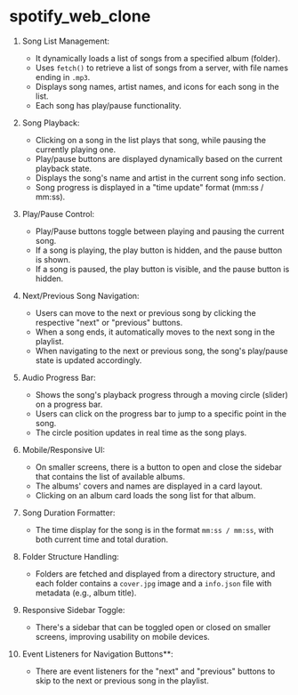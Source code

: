 # spotify_web_clone

1. Song List Management: 
   - It dynamically loads a list of songs from a specified album (folder).
   - Uses `fetch()` to retrieve a list of songs from a server, with file names ending in `.mp3`.
   - Displays song names, artist names, and icons for each song in the list.
   - Each song has play/pause functionality.

2. Song Playback:
   - Clicking on a song in the list plays that song, while pausing the currently playing one.
   - Play/pause buttons are displayed dynamically based on the current playback state.
   - Displays the song's name and artist in the current song info section.
   - Song progress is displayed in a "time update" format (mm:ss / mm:ss).

3. Play/Pause Control:
   - Play/Pause buttons toggle between playing and pausing the current song.
   - If a song is playing, the play button is hidden, and the pause button is shown.
   - If a song is paused, the play button is visible, and the pause button is hidden.

4. Next/Previous Song Navigation:
   - Users can move to the next or previous song by clicking the respective "next" or "previous" buttons.
   - When a song ends, it automatically moves to the next song in the playlist.
   - When navigating to the next or previous song, the song's play/pause state is updated accordingly.

5. Audio Progress Bar:
   - Shows the song's playback progress through a moving circle (slider) on a progress bar.
   - Users can click on the progress bar to jump to a specific point in the song.
   - The circle position updates in real time as the song plays.

6. Mobile/Responsive UI:
   - On smaller screens, there is a button to open and close the sidebar that contains the list of available albums.
   - The albums' covers and names are displayed in a card layout.
   - Clicking on an album card loads the song list for that album.
   
7. Song Duration Formatter:
   - The time display for the song is in the format `mm:ss / mm:ss`, with both current time and total duration.
  

8. Folder Structure Handling:
    - Folders are fetched and displayed from a directory structure, and each folder contains a `cover.jpg` image and a `info.json` file with metadata (e.g., album title).
    
9. Responsive Sidebar Toggle:
    - There's a sidebar that can be toggled open or closed on smaller screens, improving usability on mobile devices.

10. Event Listeners for Navigation Buttons**:
    - There are event listeners for the "next" and "previous" buttons to skip to the next or previous song in the playlist.
